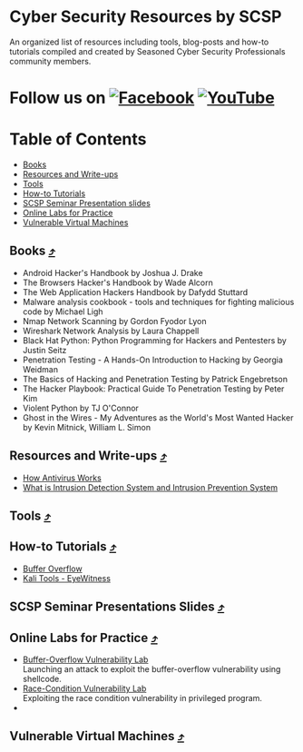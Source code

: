 # Cyber Security Resources by SCSP

An organized list of resources including tools, blog-posts and how-to tutorials compiled and created by Seasoned Cyber Security Professionals community members.

[1.1]: https://i.ibb.co/tHpmq2T/facebook.jpg
[1]: https://www.facebook.com/scspcommunity/
[2.2]: https://i.ibb.co/1nntf1h/youtube.jpg
[2]: https://www.youtube.com/channel/UCK4lNh0lm-N_2BQn66Uk1Xw
# Follow us on [![Facebook][1.1]][1]   [![YouTube][2.2]][2]


Table of Contents
=================
* [Books](#books)
* [Resources and Write-ups](#resources)
* [Tools](#tools)
* [How-to Tutorials](#tutorials)
* [SCSP Seminar Presentation slides](#presentations)
* [Online Labs for Practice](#weblabs)
* [Vulnerable Virtual Machines](#vuln_vms)

<a name="books"></a>
##  Books [⤴](#table-of-contents)
* Android Hacker's Handbook by Joshua J. Drake
* The Browsers Hacker's Handbook by Wade Alcorn 
* The Web Application Hackers Handbook by Dafydd Stuttard
* Malware analysis cookbook - tools and techniques for fighting malicious code by Michael Ligh
* Nmap Network Scanning by Gordon Fyodor Lyon
* Wireshark Network Analysis by Laura Chappell
* Black Hat Python: Python Programming for Hackers and Pentesters by Justin Seitz
* Penetration Testing - A Hands-On Introduction to Hacking by Georgia Weidman
* The Basics of Hacking and Penetration Testing by Patrick Engebretson
* The Hacker Playbook: Practical Guide To Penetration Testing by Peter Kim
* Violent Python by TJ O'Connor
* Ghost in the Wires - My Adventures as the World's Most Wanted Hacker by Kevin Mitnick, William L. Simon

<a name="resources"></a>
##  Resources and Write-ups [⤴](#table-of-contents)
* [How Antivirus Works](https://www.youtube.com/watch?v=nEf5nnHyv4c)
* [What is Intrusion Detection System and Intrusion Prevention System](https://www.youtube.com/watch?v=dy1S_-tZNDs)

<a name="tools"></a>
## Tools [⤴](#table-of-contents)

<a name="tutorials"></a>
## How-to Tutorials [⤴](#table-of-contents)
* [Buffer Overflow](https://www.youtube.com/watch?v=1dL0U2OhvH0&list=PL7yUP1guJz7c6-A-fGo8-CXeAtCWNcj3m)
* [Kali Tools - EyeWitness](https://www.youtube.com/watch?v=x6gRIKlmPto&feature=youtu.be)

<a name="presentations"></a>
##  SCSP Seminar Presentations Slides [⤴](#table-of-contents)

<a name="weblabs"></a>
##  Online Labs for Practice [⤴](#table-of-contents)
* [Buffer-Overflow Vulnerability Lab](http://www.cis.syr.edu/~wedu/seed/Labs_12.04/Software/Buffer_Overflow)<br>
Launching an attack to exploit the buffer-overflow vulnerability using shellcode. 
* [Race-Condition Vulnerability Lab](http://www.cis.syr.edu/~wedu/seed/Labs_12.04/Software/Race_Condition)<br>
Exploiting the race condition vulnerability in privileged program. 
* 


<a name="vuln_vms"></a>
##  Vulnerable Virtual Machines [⤴](#table-of-contents)
